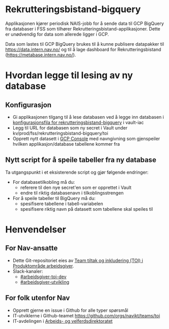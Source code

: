 # Rekrutteringsbistand-bigquery

Applikasjonen kjører periodisk NAIS-jobb for å sende data til GCP BigQuery fra databaser i FSS som tilhører Rekrutteringsbistand-applikasjoner. Dette er unødvendig for data som allerede ligger i GCP.

Data som lastes til GCP BigQuery brukes til å kunne publisere datapakker til https://data.intern.nav.no/ og til å lage dashboard for Rekrutteringsbistand (https://metabase.intern.nav.no/).

# Hvordan legge til lesing av ny database

## Konfigurasjon
* Gi applikasjonen tilgang til å lese databasen ved å legge inn databasen i [konfigurasjonsfila for rekrutteringsbistand-bigquery](https://github.com/navikt/vault-iac/blob/rekrutteringsbistand-bigquery/terraform/teams/toi/apps/rekrutteringsbistand-bigquery.yaml) i  vault-iac
* Legg til URL for databasen som ny secret i Vault under kv/prod/fss/rekrutteringsbistand-bigquery/toi
* Opprett nytt datasett i [GCP Console](https://console.cloud.google.com) med navngivning som gjenspeiler hvilken applikasjon/database tabellene kommer fra

## Nytt script for å speile tabeller fra ny database
Ta utgangspunkt i et eksisterende script og gjør følgende endringer:
* For databasetilkobling må du:
    * referere til den nye secret'en som er opprettet i Vault
    * endre til riktig databasenavn i tilkoblingsstrengen
* For å speile tabeller til BigQuery må du:
    * spesifisere tabellene i tabell-variabelen
    * spesifisere riktig navn på datasett som tabellene skal speiles til


# Henvendelser

## For Nav-ansatte
* Dette Git-repositoriet eies av [Team tiltak og inkludering (TOI) i Produktområde arbeidsgiver](https://teamkatalog.nais.adeo.no/team/0150fd7c-df30-43ee-944e-b152d74c64d6).
* Slack-kanaler:
    * [#arbeidsgiver-toi-dev](https://nav-it.slack.com/archives/C02HTU8DBSR)
    * [#arbeidsgiver-utvikling](https://nav-it.slack.com/archives/CD4MES6BB)

## For folk utenfor Nav
* Opprett gjerne en issue i Github for alle typer spørsmål
* IT-utviklerne i Github-teamet https://github.com/orgs/navikt/teams/toi
* IT-avdelingen i [Arbeids- og velferdsdirektoratet](https://www.nav.no/no/NAV+og+samfunn/Kontakt+NAV/Relatert+informasjon/arbeids-og-velferdsdirektoratet-kontorinformasjon)
